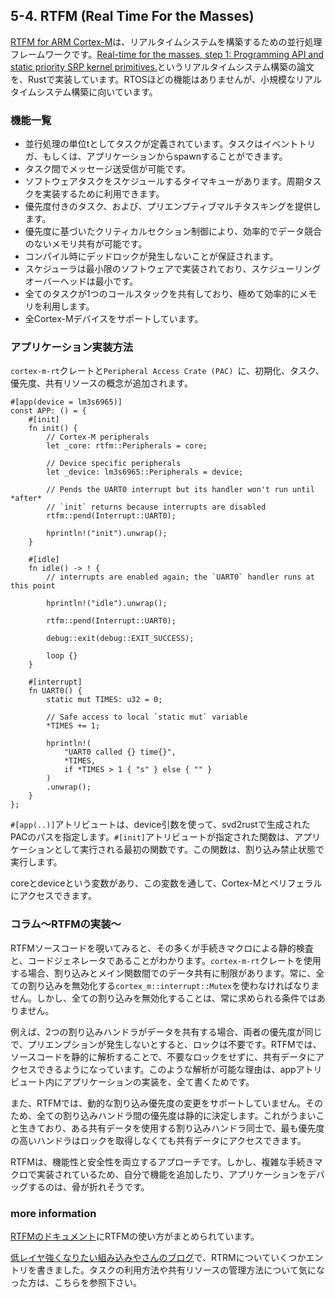 ## 5-4. RTFM (Real Time For the Masses)

[RTFM for ARM Cortex-M]は、リアルタイムシステムを構築するための並行処理フレームワークです。[Real-time for the masses, step 1: Programming API and static priority SRP kernel primitives.]というリアルタイムシステム構築の論文を、Rustで実装しています。RTOSほどの機能はありませんが、小規模なリアルタイムシステム構築に向いています。

[RTFM for ARM Cortex-M]: https://github.com/japaric/cortex-m-rtfm
[Real-time for the masses, step 1: Programming API and static priority SRP kernel primitives.]: https://www.diva-portal.org/smash/get/diva2:1005680/FULLTEXT01.pdf

### 機能一覧

- 並行処理の単位tとしてタスクが定義されています。タスクはイベントトリガ、もしくは、アプリケーションからspawnすることができます。
- タスク間でメッセージ送受信が可能です。
- ソフトウェアタスクをスケジュールするタイマキューがあります。周期タスクを実装するために利用できます。
- 優先度付きのタスク、および、プリエンプティブマルチタスキングを提供します。
- 優先度に基づいたクリティカルセクション制御により、効率的でデータ競合のないメモリ共有が可能です。
- コンパイル時にデッドロックが発生しないことが保証されます。
- スケジューラは最小限のソフトウェアで実装されており、スケジューリングオーバーヘッドは最小です。
- 全てのタスクが1つのコールスタックを共有しており、極めて効率的にメモリを利用します。
- 全Cortex-Mデバイスをサポートしています。

### アプリケーション実装方法

`cortex-m-rt`クレートと`Peripheral Access Crate (PAC) `に、初期化、タスク、優先度、共有リソースの概念が追加されます。

```rust,ignore
#[app(device = lm3s6965)]
const APP: () = {
    #[init]
    fn init() {
        // Cortex-M peripherals
        let _core: rtfm::Peripherals = core;

        // Device specific peripherals
        let _device: lm3s6965::Peripherals = device;

        // Pends the UART0 interrupt but its handler won't run until *after*
        // `init` returns because interrupts are disabled
        rtfm::pend(Interrupt::UART0);

        hprintln!("init").unwrap();
    }

    #[idle]
    fn idle() -> ! {
        // interrupts are enabled again; the `UART0` handler runs at this point

        hprintln!("idle").unwrap();

        rtfm::pend(Interrupt::UART0);

        debug::exit(debug::EXIT_SUCCESS);

        loop {}
    }

    #[interrupt]
    fn UART0() {
        static mut TIMES: u32 = 0;

        // Safe access to local `static mut` variable
        *TIMES += 1;

        hprintln!(
            "UART0 called {} time{}",
            *TIMES,
            if *TIMES > 1 { "s" } else { "" }
        )
        .unwrap();
    }
};
```

`#[app(..)]`アトリビュートは、device引数を使って、svd2rustで生成されたPACのパスを指定します。`#[init]`アトリビュートが指定された関数は、アプリケーションとして実行される最初の関数です。この関数は、割り込み禁止状態で実行します。

coreとdeviceという変数があり、この変数を通して、Cortex-Mとペリフェラルにアクセスできます。

### コラム〜RTFMの実装〜

RTFMソースコードを覗いてみると、その多くが手続きマクロによる静的検査と、コードジェネレータであることがわかります。`cortex-m-rt`クレートを使用する場合、割り込みとメイン関数間でのデータ共有に制限があります。常に、全ての割り込みを無効化する`cortex_m::interrupt::Mutex`を使わなければなりません。しかし、全ての割り込みを無効化することは、常に求められる条件ではありません。

例えば、2つの割り込みハンドラがデータを共有する場合、両者の優先度が同じで、プリエンプションが発生しないとすると、ロックは不要です。RTFMでは、ソースコードを静的に解析することで、不要なロックをせずに、共有データにアクセスできるようになっています。このような解析が可能な理由は、appアトリビュート内にアプリケーションの実装を、全て書くためです。

また、RTFMでは、動的な割り込み優先度の変更をサポートしていません。そのため、全ての割り込みハンドラ間の優先度は静的に決定します。これがうまいこと生きており、ある共有データを使用する割り込みハンドラ同士で、最も優先度の高いハンドラはロックを取得しなくても共有データにアクセスできます。

RTFMは、機能性と安全性を両立するアプローチです。しかし、複雑な手続きマクロで実装されているため、自分で機能を追加したり、アプリケーションをデバッグするのは、骨が折れそうです。

### more information

[RTFMのドキュメント]にRTFMの使い方がまとめられています。

[RTFMのドキュメント]: https://japaric.github.io/cortex-m-rtfm/book/en/

[低レイヤ強くなりたい組み込みやさんのブログ]で、RTRMについていくつかエントリを書きました。タスクの利用方法や共有リソースの管理方法について気になった方は、こちらを参照下さい。

[低レイヤ強くなりたい組み込みやさんのブログ]: https://tomo-wait-for-it-yuki.hatenablog.com/archive/category/rtfm
